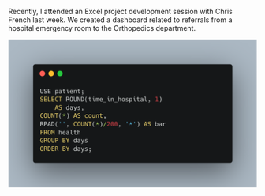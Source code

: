 Recently, I attended an Excel project development session with Chris French last week. We created a dashboard related to referrals from a hospital emergency room to the Orthopedics department. 

<img src="images/Code Days of stay.png?raw=true" height=300/>


